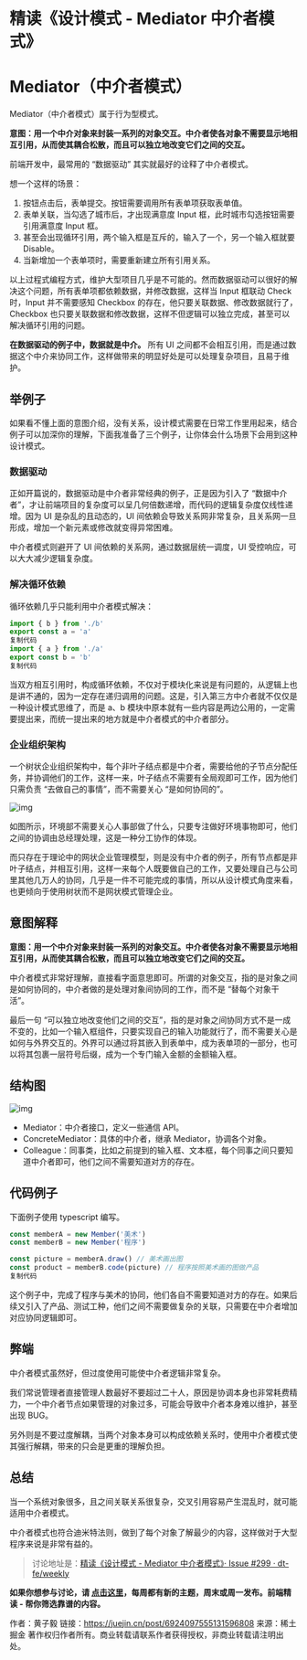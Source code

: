 # 精读《设计模式 - Mediator 中介者模式》

# Mediator（中介者模式）

Mediator（中介者模式）属于行为型模式。

**意图：用一个中介对象来封装一系列的对象交互。中介者使各对象不需要显示地相互引用，从而使其耦合松散，而且可以独立地改变它们之间的交互。**

前端开发中，最常用的 “数据驱动” 其实就最好的诠释了中介者模式。

想一个这样的场景：

1. 按钮点击后，表单提交。按钮需要调用所有表单项获取表单值。
2. 表单关联，当勾选了城市后，才出现满意度 Input 框，此时城市勾选按钮需要引用满意度 Input 框。
3. 甚至会出现循环引用，两个输入框是互斥的，输入了一个，另一个输入框就要 Disable。
4. 当新增加一个表单项时，需要重新建立所有引用关系。

以上过程式编程方式，维护大型项目几乎是不可能的。然而数据驱动可以很好的解决这个问题，所有表单项都依赖数据，并修改数据，这样当 Input 框联动 Check 时，Input 并不需要感知 Checkbox 的存在，他只要关联数据、修改数据就行了，Checkbox 也只要关联数据和修改数据，这样不但逻辑可以独立完成，甚至可以解决循环引用的问题。

**在数据驱动的例子中，数据就是中介。** 所有 UI 之间都不会相互引用，而是通过数据这个中介来协同工作，这样做带来的明显好处是可以处理复杂项目，且易于维护。

## 举例子

如果看不懂上面的意图介绍，没有关系，设计模式需要在日常工作里用起来，结合例子可以加深你的理解，下面我准备了三个例子，让你体会什么场景下会用到这种设计模式。

### 数据驱动

正如开篇说的，数据驱动是中介者非常经典的例子，正是因为引入了 “数据中介者”，才让前端项目的复杂度可以呈几何倍数递增，而代码的逻辑复杂度仅线性递增。因为 UI 是杂乱的且动态的，UI 间依赖会导致关系网非常复杂，且关系网一旦形成，增加一个新元素或修改就变得异常困难。

中介者模式则避开了 UI 间依赖的关系网，通过数据层统一调度，UI 受控响应，可以大大减少逻辑复杂度。

### 解决循环依赖

循环依赖几乎只能利用中介者模式解决：

```typescript
import { b } from './b'
export const a = 'a'
复制代码
import { a } from './a'
export const b = 'b'
复制代码
```

当双方相互引用时，构成循环依赖，不仅对于模块化来说是有问题的，从逻辑上也是讲不通的，因为一定存在递归调用的问题。这是，引入第三方中介者就不仅仅是一种设计模式思维了，而是 a、b 模块中原本就有一些内容是两边公用的，一定需要提出来，而统一提出来的地方就是中介者模式的中介者部分。

### 企业组织架构

一个树状企业组织架构中，每个非叶子结点都是中介者，需要给他的子节点分配任务，并协调他们的工作，这样一来，叶子结点不需要有全局观即可工作，因为他们只需负责 “去做自己的事情”，而不需要关心 “是如何协同的”。

![img](https://p3-juejin.byteimg.com/tos-cn-i-k3u1fbpfcp/67e08f143c3d44a1829aa191e0ab4762~tplv-k3u1fbpfcp-zoom-in-crop-mark:4536:0:0:0.image)

如图所示，环境部不需要关心人事部做了什么，只要专注做好环境事物即可，他们之间的协调由总经理处理，这是一种分工协作的体现。

而只存在于理论中的网状企业管理模型，则是没有中介者的例子，所有节点都是非叶子结点，并相互引用，这样一来每个人既要做自己的工作，又要处理自己与公司里其他几万人的协同，几乎是一件不可能完成的事情，所以从设计模式角度来看，也更倾向于使用树状而不是网状模式管理企业。

## 意图解释

**意图：用一个中介对象来封装一系列的对象交互。中介者使各对象不需要显示地相互引用，从而使其耦合松散，而且可以独立地改变它们之间的交互。**

中介者模式非常好理解，直接看字面意思即可。所谓的对象交互，指的是对象之间是如何协同的，中介者做的是处理对象间协同的工作，而不是 “替每个对象干活”。

最后一句 “可以独立地改变他们之间的交互”，指的是对象之间协同方式不是一成不变的，比如一个输入框组件，只要实现自己的输入功能就行了，而不需要关心是如何与外界交互的。外界可以通过将其嵌入到表单中，成为表单项的一部分，也可以将其包裹一层符号后缀，成为一个专门输入金额的金额输入框。

## 结构图

![img](https://p3-juejin.byteimg.com/tos-cn-i-k3u1fbpfcp/a11e8ea10fbb41c6ab8a6d8cd8e8ed29~tplv-k3u1fbpfcp-zoom-in-crop-mark:4536:0:0:0.image)

- Mediator：中介者接口，定义一些通信 API。
- ConcreteMediator：具体的中介者，继承 Mediator，协调各个对象。
- Colleague：同事类，比如之前提到的输入框、文本框，每个同事之间只要知道中介者即可，他们之间不需要知道对方的存在。

## 代码例子

下面例子使用 typescript 编写。

```typescript
const memberA = new Member('美术')
const memberB = new Member('程序')

const picture = memberA.draw() // 美术画出图
const product = memberB.code(picture) // 程序按照美术画的图做产品
复制代码
```

这个例子中，完成了程序与美术的协同，他们各自不需要知道对方的存在。如果后续又引入了产品、测试工种，他们之间不需要做复杂的关联，只需要在中介者增加对应协同逻辑即可。

## 弊端

中介者模式虽然好，但过度使用可能使中介者逻辑非常复杂。

我们常说管理者直接管理人数最好不要超过二十人，原因是协调本身也非常耗费精力，一个中介者节点如果管理的对象过多，可能会导致中介者本身难以维护，甚至出现 BUG。

另外则是不要过度解耦，当两个对象本身可以构成依赖关系时，使用中介者模式使其强行解耦，带来的只会是更重的理解负担。

## 总结

当一个系统对象很多，且之间关联关系很复杂，交叉引用容易产生混乱时，就可能适用中介者模式。

中介者模式也符合迪米特法则，做到了每个对象了解最少的内容，这样做对于大型程序来说是非常有益的。

> 讨论地址是：[精读《设计模式 - Mediator 中介者模式》· Issue #299 · dt-fe/weekly](https://link.juejin.cn?target=https%3A%2F%2Fgithub.com%2Fdt-fe%2Fweekly%2Fissues%2F299)

**如果你想参与讨论，请 [点击这里](https://link.juejin.cn?target=https%3A%2F%2Fgithub.com%2Fdt-fe%2Fweekly)，每周都有新的主题，周末或周一发布。前端精读 - 帮你筛选靠谱的内容。**



作者：黄子毅
链接：https://juejin.cn/post/6924097555131596808
来源：稀土掘金
著作权归作者所有。商业转载请联系作者获得授权，非商业转载请注明出处。